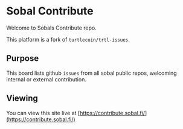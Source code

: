 # Sobal Contribute

Welcome to Sobals Contribute repo. 

This platform is a fork of `turtlecoin/trtl-issues`.

## Purpose

This board lists github `issues` from all sobal public repos, welcoming internal or external contribution.

## Viewing

You can view this site live at [https://contribute.sobal.fi/](https://contribute.sobal.fi/)